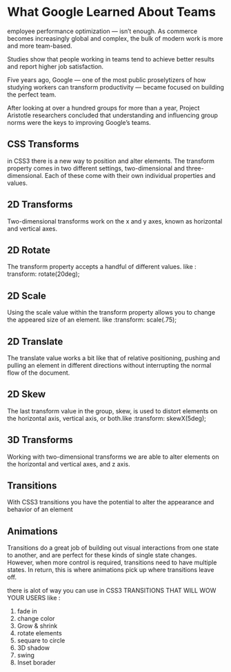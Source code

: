 # What Google Learned About Teams

employee performance optimization — isn’t enough. As commerce becomes increasingly global and complex, the bulk of modern work is more and more team-based.

Studies show that people working in teams tend to achieve better results and report higher job satisfaction.

Five years ago, Google — one of the most public proselytizers of how studying workers can transform productivity — became focused on building the perfect team.

After looking at over a hundred groups for more than a year, Project Aristotle researchers concluded that understanding and influencing group norms were the keys to improving Google’s teams.

## CSS Transforms

in CSS3 there is a new way to position and alter elements.
The transform property comes in two different settings, two-dimensional and three-dimensional. Each of these come with their own individual properties and values.

## 2D Transforms

Two-dimensional transforms work on the x and y axes, known as horizontal and vertical axes.

## 2D Rotate

The transform property accepts a handful of different values. like : transform: rotate(20deg);

## 2D Scale

Using the scale value within the transform property allows you to change the appeared size of an element. like :transform: scale(.75);

## 2D Translate

The translate value works a bit like that of relative positioning, pushing and pulling an element in different directions without interrupting the normal flow of the document.

## 2D Skew

The last transform value in the group, skew, is used to distort elements on the horizontal axis, vertical axis, or both.like :transform: skewX(5deg);

## 3D Transforms

Working with two-dimensional transforms we are able to alter elements on the horizontal and vertical axes,  and z axis.

## Transitions

With CSS3 transitions you have the potential to alter the appearance and behavior of an element

## Animations

Transitions do a great job of building out visual interactions from one state to another, and are perfect for these kinds of single state changes. However, when more control is required, transitions need to have multiple states. In return, this is where animations pick up where transitions leave off.


there is alot of way you can  use in  CSS3 TRANSITIONS THAT WILL WOW YOUR USERS like :
1. fade in 
2. change color
3. Grow & shrink
4. rotate elements
5. sequare to circle
6. 3D shadow
7. swing
8. Inset borader